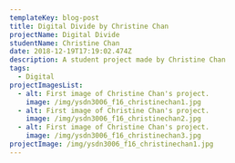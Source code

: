 ```yaml
---
templateKey: blog-post
title: Digital Divide by Christine Chan
projectName: Digital Divide
studentName: Christine Chan
date: 2018-12-19T17:19:02.474Z
description: A student project made by Christine Chan
tags:
  - Digital
projectImagesList:
  - alt: First image of Christine Chan's project.
    image: /img/ysdn3006_f16_christinechan1.jpg
  - alt: First image of Christine Chan's project.
    image: /img/ysdn3006_f16_christinechan2.jpg
  - alt: First image of Christine Chan's project.
    image: /img/ysdn3006_f16_christinechan3.jpg
projectImage: /img/ysdn3006_f16_christinechan1.jpg
---
```


